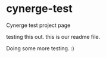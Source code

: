 # cynerge-test
Cynerge test project page


testing this out.  this is our readme file.  


Doing some more testing.  :) 
